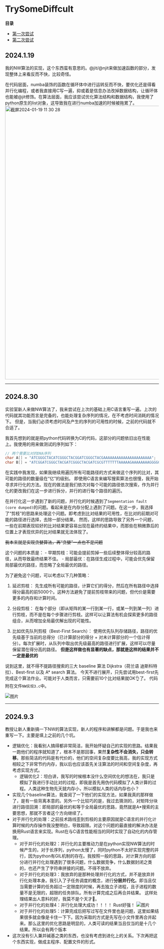 # TrySomeDiffcult

**目录**

- [第一次尝试](https://github.com/OOAAHH/TrySomeDiffcult/tree/main?tab=readme-ov-file#2024119)
- [第二次尝试](https://github.com/OOAAHH/TrySomeDiffcult?tab=readme-ov-file#2024830)

## 2024.1.19
  我的NW算法的实现，这个东西蛮有意思的。@jit/@njit来做加速函数的部分，发现整体上来看反而不快，比较奇怪。

  在代码层面，numba装饰的函数在循环体中进行运转反而不快，要优化还是得看并行化编程，或者我直接用C写一遍，抑或着是信息办法改掉数据结构，让循环体也能被@jit修饰。在算法层面，我应该尝试优化算法结构和数据结构，我使用了python原生的list对象，这导致我在进行numba加速的时候被拖累了。
<img width="893" alt="截屏2024-01-19 11 30 28" src="https://github.com/OOAAHH/TrySomeDiffcult/assets/19518905/20e5747a-b0c2-47d0-9da9-a402c039a0c9">


----------------------
## 2024.8.30
实验室新人来做NW算法了，我来尝试在上次的基础上用C语言重写一遍。上次的代码就其功能而言是完备的，也能处理复杂序列的情况，在不考虑时间消耗的情况下。
但是，当我们必须考虑时间及产生的序列的可用性的时候，之前的代码就不合适了。

我首先想到的就是把python代码转换为C的代码，这部分的问题依旧出在性能上。我使用的用来做测试的序列如下：

```C
// 两个需要比对的DNA序列
char A[] = "ATCGGGCTACATCGGGCTACGGATCGGGCTACGAAAAAAAAAAAAAAAAAAAAAA";
char B[] = "ATCGGATCGGGCTACGATCGGGCTACGATCGCGTTTTTTTAAAAAGAAAAAAAAGGGGGGGGTGTATTGTA";
```

在实践中我发现，如果我继续用遍历所有可能路径的方式来做这个序列的比对，其可能的路径的数量级在“亿”的级别。
即使用C语言来编写搜索算法也很慢，我开始寻求并行化的方法。现在的做法是我们依次对每个可能的路径依次搜索，作为并行化的更改我们在这一步进行拆分，并行的进行每个路径的遍历。

在并行化这一步遇到了新的问题，并行化的时候遇到了`Segmentation fault (core dumped)`的问题。看起来是在内存分配上遇到了问题。在这一步，我选择了“剪枝”的思路来处理这个问题。即考虑到比对结果的可用性，在比对的前期对可能的路径进行选择，去除一部分结果。
然而，这样的思路导致了另外一个问题，一些在前期表现较好的比对结果更容易出现在最终的结果中，而那些在稍微靠后的位置上才表现优异的比对结果就无法体现了。

~~我本来就是实现贪婪算法，再“贪婪”一点也不是问题~~

这个问题的本质是：
    - 早期剪枝：可能会提前剪掉一些后续整体得分较高的路径，从而导致最终结果不佳。
    - 局部最优：在路径生成过程中，可能会优先保留局部最优的路径，而忽略了全局最优的路径。

为了避免这个问题，可以考虑以下几种策略：

1. 延迟剪枝：
先生成所有可能的路径，计算它们的得分，然后在所有路径中选择得分最高的前5000个。这种方法避免了提前剪枝带来的问题，但代价是需要更多的内存和计算时间。

2. 分段剪枝：
在每个部分（即从矩阵的某一行到某一行，或某一列到某一列）进行剪枝，而不是在每个步骤进行剪枝。这样可以让算法有机会探索更多的路径组合，从而增加全局最优解出现的可能性。

3. 比如优先队列剪枝（Best-First Search）：
使用优先队列存储路径，路径的优先级基于当前的总得分（已计算部分的得分 + 对未计算部分的一个估计得分）。每次扩展时，从队列中取出优先级最高的路径进行扩展，这样可以尽量保留潜在得分高的路径。
**但是这样做也有显著的缺点，那就是这样的结果并不一定是最优的**

说到这里，就不得不提路径搜索的三大 baseline 算法 Dijkstra（荷兰语 迪斯科特拉）、Best-first 以及 A* search 算法。
今天不进行展开，只先尝试用best-first先完成这个算法作业。可能对于人类而言，只需要前10个比对结果就OK👌了。
代码附在文件`NW实现3.c`中。

![图片](https://github.com/user-attachments/assets/2b52d4e2-74dd-4787-980c-8ee85b9ba6e8)

-------
## 2024.9.3
教授让新人重新搞一下NW的算法实现，新人的程序和讲解都是问题。于是我也来重写一下。主要是填上之前的几个坑。
 - 逻辑优化：我看别人搞得都非常简洁，我开始怀疑自己的实现的思路。结果我一跑他们的程序就知道了，根本不是那回事，果然**复杂性不会消失，只会转移**。那些简洁的代码是有代价的，他们的空间复杂度要比我高，我的实现方式相较之下非常节约内存，我以后也应该首先关注算法的时间和空间复杂度，再考虑实现方式。
   - 逻辑优化2：坦白讲，我写的时候根本没什么空间优化的想法在，我只是模拟了我进行手动比对的过程，即我是首先用伪代码模拟了人类计算的过程。人类这种生物先天就内存小，所以模拟人类的话内存也小？
 - 实现几个baseline算法，我查阅了一下他们的实现方法，如果我真的那样做了，是有一些背离本意的。另外一个比较巧的是，我过去猜测的，对矩阵分块进行路径回溯：即局部的最优的和等于全局最优的思路，竟然就是A*搜索的主要思想，那就不言者这个方向继续了。
 - 对于并行化的处理：之前技术路线歪到剪枝的主要原因就是C语言的并行化计算时候的内存操作我没整明白，导致超限。对这个问题的最直接的解决办法是换用Rust语言来实现。Rust在与C语言性能相当的同时实现了自动化的内存管理。
   - 对于并行化的处理2：并行化的主要推动力是在python实现NW算法的时候产生的，对于长序列，python太慢了，同时python不太好实现完整的并行，因为python有GIL机制的存在。我按照一般的思路，对计算方向的部分进行并行化处理遇到了很多问题，什么数据竞争，什么数据封闭之类的，也还产生了字符串拼接的问题。不得不放弃。
   - 对于并行化的处理3：我放弃的是那种处理并行化的方式，并不是放弃并行化处理本身。我引入了子任务调度的概念，进行**分层并行化**。即当且仅当需要计算的任务超过一定限度的时候，再去独立子进程，且子进程的数量不是无限的，超限的任务排队。所有计算完成之后再合并结果。 这样处理结果出人意料的好，我莫不是个天才🤣。
   - 对于并行化的处理4：并行化处理大成功！！！！ Rust好强！
   ![图片](https://github.com/user-attachments/assets/34385d91-cf8c-4167-8da5-555c74fd99ea)
    - 对于并行化的处理5：计算完成后把写过写在文件里也是问题，这里如果结果很多就会像是卡住一下下。因为采取的方式是先写在小文件里再合并起来。那么这里的优化思路是明显的，人类可读的结果当且仅当的是十几个结果。所以会有两个版本
- 这次没有引入兼并碱基之类的东西，也没有考虑到进化上的关系。下次再把这个东西实现，做成主程序、配置文件的形式。

